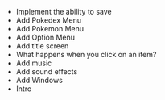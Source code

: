 - Implement the ability to save
- Add Pokedex Menu
- Add Pokemon Menu
- Add Option Menu
- Add title screen
- What happens when you click on an item?
- Add music
- Add sound effects
- Add Windows
- Intro
